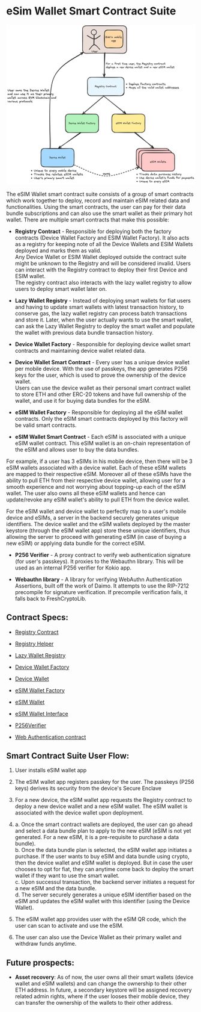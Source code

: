 
# eSim Wallet Smart Contract Suite

![](./resources/eSIMWallet-SCS.png)

The eSIM Wallet smart contract suite consists of a group of smart contracts which work together to deploy, record and maintain eSIM related data and functionalities. Using the smart contracts, the user can pay for their data bundle subscriptions and can also use the smart wallet as their primary hot wallet. There are multiple smart contracts that make this possible:  

* **Registry Contract** - Responsible for deploying both the factory contracts (Device Wallet Factory and ESIM Wallet Factory). It also acts as a registry for keeping note of all the Device Wallets and ESIM Wallets deployed and marks them as valid.  
Any Device Wallet or ESIM Wallet deployed outside the contract suite might be unknown to the Registry and will be considered invalid. Users can interact with the Registry contract to deploy their first Device and ESIM wallet.  
The registry contract also interacts with the lazy wallet registry to allow users to deploy smart wallet later on.  

* **Lazy Wallet Registry** - Instead of deploying smart wallets for fiat users and having to update smart wallets with latest transaction history, to conserve gas, the lazy wallet registry can process batch transactions and store it. Later, when the user actually wants to use the smart wallet, can ask the Lazy Wallet Registry to deploy the smart wallet and populate the wallet with previous data bundle transaction history.

* **Device Wallet Factory** - Responsible for deploying device wallet smart contracts and maintaining device wallet related data.  

* **Device Wallet Smart Contract** - Every user has a unique device wallet per mobile device. With the use of passkeys, the app generates P256 keys for the user, which is used to prove the ownership of the device wallet.  
Users can use the device wallet as their personal smart contract wallet to store ETH and other ERC-20 tokens and have full ownership of the wallet, and use it for buying data bundles for the eSIM.  

* **eSIM Wallet Factory** - Responsible for deploying all the eSIM wallet  contracts. Only the eSIM smart contracts deployed by this factory will be valid smart contracts.  

* **eSIM Wallet Smart Contract** - Each eSIM is associated with a unique eSIM wallet contract. This eSIM wallet is an on-chain representation of the eSIM and allows user to buy the data bundles.  

For example, if a user has 3 eSIMs in his mobile device, then there will be 3 eSIM wallets associated with a device wallet. Each of these eSIM wallets are mapped to their respective eSIM. Moreover all of these eSIMs have the ability to pull ETH from their respective device wallet, allowing user for a smooth experience and not worrying about topping-up each of the eSIM wallet. The user also owns all these eSIM wallets and hence can update/revoke any eSIM wallet's ability to pull ETH from the device wallet.

For the eSIM wallet and device wallet to perfectly map to a user's mobile device and eSIMs, a server in the backend securely generates unique identifiers. The device wallet and the eSIM wallets deployed by the master keystore (through the eSIM wallet app) store these unique identifiers, thus allowing the server to proceed with generating eSIM (in case of buying a new eSIM) or applying data bundle for the correct eSIM.

* **P256 Verifier** - A proxy contract to verify web authentication signature (for user's passkeys). It proxies to the Webauthn library. This will be used as an internal P256 verifier for Kokio app.  

* **Webauthn library** - A library for verifying WebAuthn Authentication Assertions, built off the work of Daimo. It attempts to use the RIP-7212 precompile for signature verification. If precompile verification fails, it falls back to FreshCryptoLib.  

## Contract Specs:

* [Registry Contract](./docs/Registry.md)

* [Registry Helper](./docs/RegistryHelper.md)

* [Lazy Wallet Registry](./docs/LazyWalletRegistry.md)

* [Device Wallet Factory](./docs/device-wallet/DeviceWalletFactory.md)  

* [Device Wallet](./docs/device-wallet/DeviceWallet.md)  

* [eSIM Wallet Factory](./docs/esim-wallet/ESIMWalletFactory.md)  

* [eSIM Wallet](./docs/esim-wallet/ESIMWallet.md)

* [eSIM Wallet Interface](./docs/interfaces/IOwnableESIMWallet.md)

* [P256Verifier](./docs/P256Verifier.md)

* [Web Authentication contract](./docs/WebAuthn.md)

## Smart Contract Suite User Flow:

1. User installs eSIM wallet app  

2. The eSIM wallet app registers passkey for the user. The passkeys (P256 keys) derives its security from the device's Secure Enclave  
    
3. For a new device, the eSIM wallet app requests the Registry contract to deploy a new device wallet and a new eSIM wallet. The eSIM wallet is associated with the device wallet upon deployment.  

4. a. Once the smart contract wallets are deployed, the user can go ahead and select a data bundle plan to apply to the new eSIM (eSIM is not yet generated. For a new eSIM, it is a pre-requisite to purchase a data bundle).  
b. Once the data bundle plan is selected, the eSIM wallet app initiates a purchase. If the user wants to buy eSIM and data bundle using crypto, then the device wallet and eSIM wallet is deployed. But in case the user chooses to opt for fiat, they can anytime come back to deploy the smart wallet if they want to use the smart wallet.  
c. Upon successul transaction, the backend server initiates a request for a new eSIM and the data bundle.  
d. The server securely generates a unique eSIM identifier based on the eSIM and updates the eSIM wallet with this identifier (using the Device Wallet).  

5. The eSIM wallet app provides user with the eSIM QR code, which the user can scan to activate and use the eSIM.  

6. The user can also use the Device Wallet as their primary wallet and withdraw funds anytime.  


## Future prospects: 

* **Asset recovery**: As of now, the user owns all their smart wallets (device wallet and eSIM wallets) and can change the ownership to their other ETH address. In future, a secondary keystore will be assigned recovery related admin rights, where if the user looses their mobile device, they can transfer the ownership of the wallets to their other address.  
